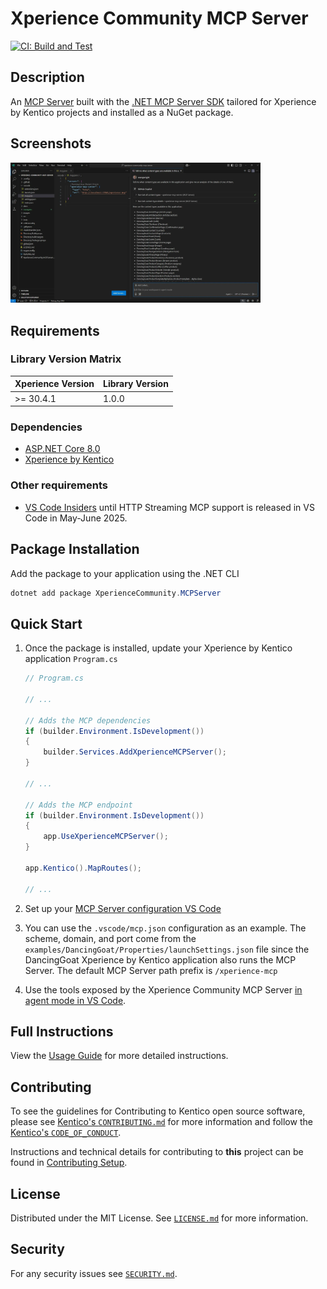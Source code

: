# Xperience Community MCP Server

[![CI: Build and Test](https://github.com/seangwright/xperience-community-mcp-server/actions/workflows/ci.yml/badge.svg)](https://github.com/seangwright/xperience-community-mcp-server/actions/workflows/ci.yml)

## Description

An [MCP Server](https://code.visualstudio.com/docs/copilot/chat/mcp-servers) built with the [.NET MCP Server SDK](https://github.com/modelcontextprotocol/csharp-sdk) tailored for Xperience by Kentico projects and installed as a NuGet package.

## Screenshots

 <a href="https://raw.githubusercontent.com/seangwright/xperience-community-mcp-server/main/images/mcp-server-vs-code-xperience-dancing-goat.webp">
    <img src="https://raw.githubusercontent.com/seangwright/xperience-community-mcp-server/main/images/mcp-server-vs-code-xperience-dancing-goat.webp"
    width="400" alt="Using the MCP Server in VS Code">
</a>

## Requirements

### Library Version Matrix

| Xperience Version | Library Version |
| ----------------- | --------------- |
| >= 30.4.1         | 1.0.0           |

### Dependencies

- [ASP.NET Core 8.0](https://dotnet.microsoft.com/en-us/download)
- [Xperience by Kentico](https://docs.kentico.com)

### Other requirements

- [VS Code Insiders](https://code.visualstudio.com/insiders/) until HTTP Streaming MCP support is released in VS Code in May-June 2025.

## Package Installation

Add the package to your application using the .NET CLI

```powershell
dotnet add package XperienceCommunity.MCPServer
```

## Quick Start

1. Once the package is installed, update your Xperience by Kentico application `Program.cs`

   ```csharp
   // Program.cs

   // ...

   // Adds the MCP dependencies
   if (builder.Environment.IsDevelopment())
   {
       builder.Services.AddXperienceMCPServer();
   }

   // ...

   // Adds the MCP endpoint
   if (builder.Environment.IsDevelopment())
   {
       app.UseXperienceMCPServer();
   }

   app.Kentico().MapRoutes();

   // ...
   ```

1. Set up your [MCP Server configuration VS Code](https://code.visualstudio.com/docs/copilot/chat/mcp-servers#_enable-mcp-support-in-vs-code)

1. You can use the `.vscode/mcp.json` configuration as an example. The scheme, domain, and port come from the `examples/DancingGoat/Properties/launchSettings.json` file since the DancingGoat Xperience by Kentico application also runs the MCP Server. The default MCP Server path prefix is `/xperience-mcp`

1. Use the tools exposed by the Xperience Community MCP Server [in agent mode in VS Code](https://code.visualstudio.com/docs/copilot/chat/mcp-servers#_use-mcp-tools-in-agent-mode).

## Full Instructions

View the [Usage Guide](./docs/Usage-Guide.md) for more detailed instructions.

## Contributing

To see the guidelines for Contributing to Kentico open source software, please see [Kentico's `CONTRIBUTING.md`](https://github.com/Kentico/.github/blob/main/CONTRIBUTING.md) for more information and follow the [Kentico's `CODE_OF_CONDUCT`](https://github.com/Kentico/.github/blob/main/CODE_OF_CONDUCT.md).

Instructions and technical details for contributing to **this** project can be found in [Contributing Setup](./docs/Contributing-Setup.md).

## License

Distributed under the MIT License. See [`LICENSE.md`](./LICENSE.md) for more information.

## Security

For any security issues see [`SECURITY.md`](https://github.com/Kentico/.github/blob/main/SECURITY.md).
